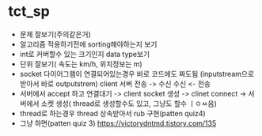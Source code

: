 # tct_sp

- 문제 잘보기(주의같은거)
- 알고리즘 적용하기전에 sorting해야하는지 보기
- int로 커버할수 있는 크기인지 data type보기
- 단위 잘보기( 속도는 km/h, 위치정보는 m)
- socket 다이어그램이 연결되어있는경우 바로 코드에도 짜도됨
  (inputstream으로 받아서 바로 outputstrem)
   client        서버
   전송     ->    수신
   수신     <-    전송
- 서버에서 accept 하고 연결대기 -> client socket 생성 -> clinet connect -> 서버에서 소켓 생성( thread로 생성할수도 있고, 그냥도 할수 ㅣㅇㅆ음)
- thread로 하는경우 thread 상속받아서 rub 구현(patten quiz4)
- 그냥 하면(patten quiz 3)
https://victorydntmd.tistory.com/135
